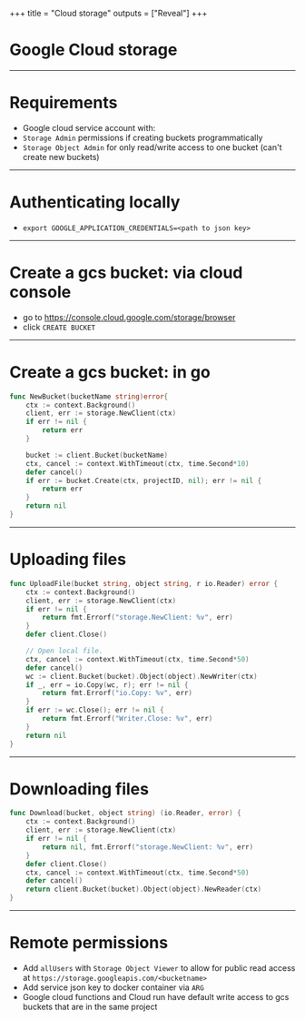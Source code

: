 +++
title = "Cloud storage"
outputs = ["Reveal"]
+++

# Google Cloud storage

---
# Requirements
- Google cloud service account with:
 - `Storage Admin` permissions if creating buckets programmatically
 - `Storage Object Admin` for only read/write access to one bucket (can't create new buckets)

---
# Authenticating locally
- `export GOOGLE_APPLICATION_CREDENTIALS=<path to json key>`

---
# Create a gcs bucket: via cloud console
- go to https://console.cloud.google.com/storage/browser
- click `CREATE BUCKET`

---
# Create a gcs bucket: in go
```go
func NewBucket(bucketName string)error{
	ctx := context.Background()
	client, err := storage.NewClient(ctx)
	if err != nil {
		return err
	}

	bucket := client.Bucket(bucketName)
	ctx, cancel := context.WithTimeout(ctx, time.Second*10)
	defer cancel()
	if err := bucket.Create(ctx, projectID, nil); err != nil {
		return err
	}
	return nil
}
```

---
# Uploading files

```go
func UploadFile(bucket string, object string, r io.Reader) error {
	ctx := context.Background()
	client, err := storage.NewClient(ctx)
	if err != nil {
		return fmt.Errorf("storage.NewClient: %v", err)
	}
	defer client.Close()

	// Open local file.
	ctx, cancel := context.WithTimeout(ctx, time.Second*50)
	defer cancel()
	wc := client.Bucket(bucket).Object(object).NewWriter(ctx)
	if _, err = io.Copy(wc, r); err != nil {
		return fmt.Errorf("io.Copy: %v", err)
	}
	if err := wc.Close(); err != nil {
		return fmt.Errorf("Writer.Close: %v", err)
	}
	return nil
}
```

---
# Downloading files
```go
func Download(bucket, object string) (io.Reader, error) {
	ctx := context.Background()
	client, err := storage.NewClient(ctx)
	if err != nil {
		return nil, fmt.Errorf("storage.NewClient: %v", err)
	}
	defer client.Close()
	ctx, cancel := context.WithTimeout(ctx, time.Second*50)
	defer cancel()
	return client.Bucket(bucket).Object(object).NewReader(ctx)
}
```

---
# Remote permissions
- Add `allUsers` with `Storage Object Viewer` to allow for public read access at `https://storage.googleapis.com/<bucketname>`
- Add service json key to docker container via `ARG`
- Google cloud functions and Cloud run have default write access to gcs buckets that are in the same project

